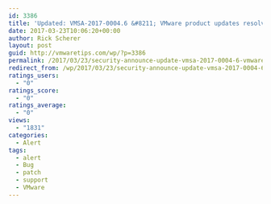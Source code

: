 ```yaml
---
id: 3386
title: 'Updated: VMSA-2017-0004.6 &#8211; VMware product updates resolve remote code execution vulnerability via Apache Struts 2'
date: 2017-03-23T10:06:20+00:00
author: Rick Scherer
layout: post
guid: http://vmwaretips.com/wp/?p=3386
permalink: /2017/03/23/security-announce-update-vmsa-2017-0004-6-vmware-product-updates-resolve-remote-code-execution-vulnerability-via-apache-struts-2/
redirect_from: /wp/2017/03/23/security-announce-update-vmsa-2017-0004-6-vmware-product-updates-resolve-remote-code-execution-vulnerability-via-apache-struts-2/
ratings_users:
  - "0"
ratings_score:
  - "0"
ratings_average:
  - "0"
views:
  - "1831"
categories:
  - Alert
tags:
  - alert
  - Bug
  - patch
  - support
  - VMware
---
```

